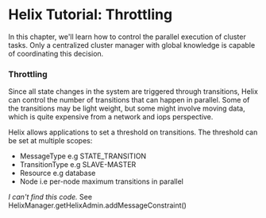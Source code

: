 <!---
Licensed to the Apache Software Foundation (ASF) under one
or more contributor license agreements.  See the NOTICE file
distributed with this work for additional information
regarding copyright ownership.  The ASF licenses this file
to you under the Apache License, Version 2.0 (the
"License"); you may not use this file except in compliance
with the License.  You may obtain a copy of the License at

  http://www.apache.org/licenses/LICENSE-2.0

Unless required by applicable law or agreed to in writing,
software distributed under the License is distributed on an
"AS IS" BASIS, WITHOUT WARRANTIES OR CONDITIONS OF ANY
KIND, either express or implied.  See the License for the
specific language governing permissions and limitations
under the License.
-->

# Helix Tutorial: Throttling

In this chapter, we\'ll learn how to control the parallel execution of cluster tasks.  Only a centralized cluster manager with global knowledge is capable of coordinating this decision.

### Throttling

Since all state changes in the system are triggered through transitions, Helix can control the number of transitions that can happen in parallel. Some of the transitions may be light weight, but some might involve moving data, which is quite expensive from a network and iops perspective.

Helix allows applications to set a threshold on transitions. The threshold can be set at multiple scopes:

* MessageType e.g STATE_TRANSITION
* TransitionType e.g SLAVE-MASTER
* Resource e.g database
* Node i.e per-node maximum transitions in parallel

_I can\'t find this code._  See HelixManager.getHelixAdmin.addMessageConstraint() 
